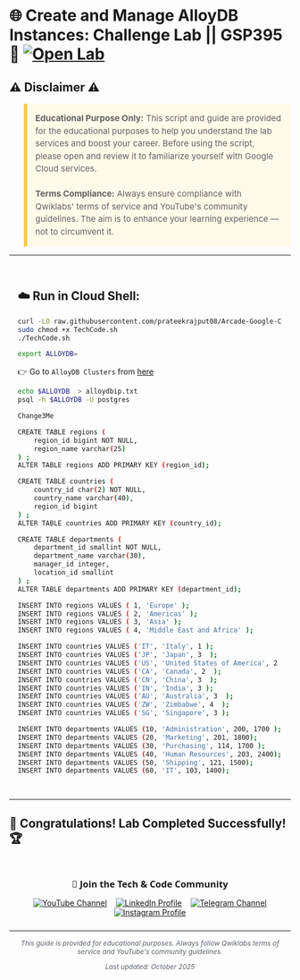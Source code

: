 # 🌐 Create and Manage AlloyDB Instances: Challenge Lab || GSP395 🚀 [![Open Lab](https://img.shields.io/badge/Open-Lab-blue?style=flat)](https://www.cloudskillsboost.google/course_templates/642/labs/557016)

## ⚠️ Disclaimer ⚠️

<blockquote style="background-color: #fffbea; border-left: 6px solid #f7c948; padding: 1em; font-size: 15px; line-height: 1.5;">
  <strong>Educational Purpose Only:</strong> This script and guide are provided for the educational purposes to help you understand the lab services and boost your career. Before using the script, please open and review it to familiarize yourself with Google Cloud services.
  <br><br>
  <strong>Terms Compliance:</strong> Always ensure compliance with Qwiklabs' terms of service and YouTube's community guidelines. The aim is to enhance your learning experience — not to circumvent it.
</blockquote>

---

<div style="padding: 15px; margin: 10px 0;">

## ☁️ Run in Cloud Shell:

```bash
curl -LO raw.githubusercontent.com/prateekrajput08/Arcade-Google-Cloud-Labs/refs/heads/main/Create%20and%20Manage%20AlloyDB%20Instances%3A%20Challenge%20Lab/TechCode.sh
sudo chmod +x TechCode.sh 
./TechCode.sh
```

```bash
export ALLOYDB=
```

👉 Go to `AlloyDB Clusters` from [here](https://console.cloud.google.com/alloydb/clusters?)

```bash
echo $ALLOYDB  > alloydbip.txt
psql -h $ALLOYDB -U postgres
```

```bash
Change3Me
```

```bash
CREATE TABLE regions (
    region_id bigint NOT NULL,
    region_name varchar(25)
) ;
ALTER TABLE regions ADD PRIMARY KEY (region_id);
```

```bash
CREATE TABLE countries (
    country_id char(2) NOT NULL,
    country_name varchar(40),
    region_id bigint
) ;
ALTER TABLE countries ADD PRIMARY KEY (country_id);
```

```bash
CREATE TABLE departments (
    department_id smallint NOT NULL,
    department_name varchar(30),
    manager_id integer,
    location_id smallint
) ;
ALTER TABLE departments ADD PRIMARY KEY (department_id);
```

```bash
INSERT INTO regions VALUES ( 1, 'Europe' );
INSERT INTO regions VALUES ( 2, 'Americas' );
INSERT INTO regions VALUES ( 3, 'Asia' );
INSERT INTO regions VALUES ( 4, 'Middle East and Africa' );
```

```bash
INSERT INTO countries VALUES ('IT', 'Italy', 1 );
INSERT INTO countries VALUES ('JP', 'Japan', 3  );
INSERT INTO countries VALUES ('US', 'United States of America', 2  );
INSERT INTO countries VALUES ('CA', 'Canada', 2  );
INSERT INTO countries VALUES ('CN', 'China', 3  );
INSERT INTO countries VALUES ('IN', 'India', 3 );
INSERT INTO countries VALUES ('AU', 'Australia', 3  );
INSERT INTO countries VALUES ('ZW', 'Zimbabwe', 4  );
INSERT INTO countries VALUES ('SG', 'Singapore', 3 );
```

```bash
INSERT INTO departments VALUES (10, 'Administration', 200, 1700 );
INSERT INTO departments VALUES (20, 'Marketing', 201, 1800);
INSERT INTO departments VALUES (30, 'Purchasing', 114, 1700 );
INSERT INTO departments VALUES (40, 'Human Resources', 203, 2400);
INSERT INTO departments VALUES (50, 'Shipping', 121, 1500);
INSERT INTO departments VALUES (60, 'IT', 103, 1400);
```

</div>

---

## 🎉 **Congratulations! Lab Completed Successfully!** 🏆  

<div style="text-align:center; padding: 10px 0; max-width: 640px; margin: 0 auto;">
  <h3 style="font-family: 'Segoe UI', Tahoma, Geneva, Verdana, sans-serif; margin-bottom: 14px;">📱 Join the Tech & Code Community</h3>

  <a href="https://www.youtube.com/@TechCode9?sub_confirmation=1" style="margin: 0 6px; display: inline-block;">
    <img src="https://img.shields.io/badge/Subscribe-Tech%20&%20Code-FF0000?style=for-the-badge&logo=youtube&logoColor=white" alt="YouTube Channel">
  </a>

  <a href="https://www.linkedin.com/in/prateekrajput08/" style="margin: 0 6px; display: inline-block;">
    <img src="https://img.shields.io/badge/LinkedIn-Prateek%20Rajput-0077B5?style=for-the-badge&logo=linkedin&logoColor=white" alt="LinkedIn Profile">
  </a>

  <a href="https://t.me/techcode9" style="margin: 0 6px; display: inline-block;">
    <img src="https://img.shields.io/badge/Telegram-Tech%20Code-0088cc?style=for-the-badge&logo=telegram&logoColor=white" alt="Telegram Channel">
  </a>

  <a href="https://www.instagram.com/techcodefacilitator" style="margin: 0 6px; display: inline-block;">
    <img src="https://img.shields.io/badge/Instagram-Tech%20Code-E4405F?style=for-the-badge&logo=instagram&logoColor=white" alt="Instagram Profile">
  </a>
</div>

---

<div align="center">
  <p style="font-size: 12px; color: #586069;">
    <em>This guide is provided for educational purposes. Always follow Qwiklabs terms of service and YouTube's community guidelines.</em>
  </p>
  <p style="font-size: 12px; color: #586069;">
    <em>Last updated: October 2025</em>
  </p>
</div>
